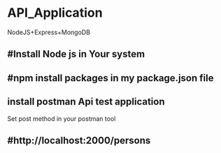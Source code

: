 # API_Application

NodeJS+Express+MongoDB

#Install Node js in Your system
--------------------------------------------------
#npm install packages in my package.json file
---------------------------------------------------
install postman Api test application
---------------------------------------------------
Set post method in your postman tool

#http://localhost:2000/persons
---------------------------------------------------
